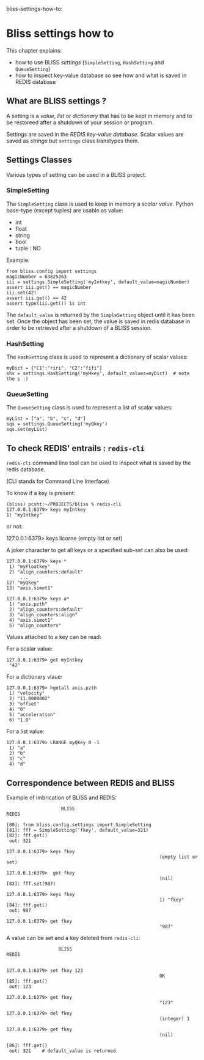 bliss-settings-how-to:

# Bliss settings how to

This chapter explains:

* how to use BLISS *settings* (`SimpleSetting`, `HashSetting` and `QueueSetting`)
* how to inspect key-value database so see how and what is saved in REDIS database


## What are BLISS settings ?

A setting is a *value*, *list* or *dictionary* that has to be kept in
memory and to be restoreed after a shutdown of your session or
program.

Settings are saved in the *REDIS key-value database*. Scalar values
are saved as *strings* but `settings` class transtypes them.


## Settings Classes

Various types of setting can be used in a BLISS project.

### SimpleSetting


The `SimpleSetting` class is used to keep in memory a *scalar value*.
Python base-type (except tuples) are usable as value:

* int
* float
* string
* bool
* tuple : NO

Example:

    from bliss.config import settings
    magicNumber = 63825363
    iii = settings.SimpleSetting('myIntkey', default_value=magicNumber)
    assert iii.get() == magicNumber
    iii.set(42)
    assert iii.get() == 42
    assert type(iii.get()) is int

The `default_value` is returned by the `SimpleSetting` object until it has been set.
Once the object has been set, the value is saved in redis database in order to be retrieved
after a shutdown of a BLISS session.


### HashSetting


The `HashSetting` class is used to represent a dictionary of scalar values:

    myDict = {"C1":"riri", "C2":"fifi"}
    shs = settings.HashSetting('myHkey', default_values=myDict)  # note the s :)


### QueueSetting


The `QueueSetting` class is used to represent a list of scalar values:

    myList = ["a", "b", "c", "d"]
    sqs = settings.QueueSetting('myQkey')
    sqs.set(myList)


## To check REDIS' entrails : `redis-cli`


`redis-cli` command line tool can be used to inspect what is saved by
the redis database.

(CLI stands for Command Line Interface)

To know if a key is present:

    (bliss) pcsht:~/PROJECTS/bliss % redis-cli
    127.0.0.1:6379> keys myIntkey
    1) "myIntkey"

or not:

  127.0.0.1:6379> keys licorne
  (empty list or set)

A joker character to get all keys or a specified sub-set can also be
used:

    127.0.0.1:6379> keys *
     1) "myFloatkey"
     2) "align_counters:default"
         ...
    12) "myQkey"
    13) "axis.simot1"

    127.0.0.1:6379> keys a*
     1) "axis.pzth"
     2) "align_counters:default"
     3) "align_counters:align"
     4) "axis.simot1"
     5) "align_counters"

Values attached to a key can be read:

For a scalar value:

    127.0.0.1:6379> get myIntkey
     "42"

For a dictionary vlaue:

    127.0.0.1:6379> hgetall axis.pzth
     1) "velocity"
     2) "11.0000002"
     3) "offset"
     4) "0"
     5) "acceleration"
     6) "1.0"

For a list value:

    127.0.0.1:6379> LRANGE myQkey 0 -1
     1) "a"
     2) "b"
     3) "c"
     4) "d"


## Correspondence between REDIS and BLISS

Example of imbrication of BLISS and REDIS:

                        BLISS                                           REDIS
  
    [80]: from bliss.config.settings import SimpleSetting
    [81]: fff = SimpleSetting('fkey', default_value=321)
    [82]: fff.get()
     out: 321
                                                            127.0.0.1:6379> keys fkey
                                                            (empty list or set)
                                                            127.0.0.1:6379>  get fkey
                                                            (nil)
    [83]: fff.set(987)
                                                            127.0.0.1:6379> keys fkey
                                                            1) "fkey"
    [84]: fff.get()
     out: 987
                                                            127.0.0.1:6379> get fkey
                                                            "987"

A value can be set and a key deleted from `redis-cli`:

                       BLISS                                             REDIS
 
                                                            127.0.0.1:6379> set fkey 123
                                                            OK
    [85]: fff.get()
     out: 123
                                                            127.0.0.1:6379> get fkey
                                                            "123"
                                                            127.0.0.1:6379> del fkey
                                                            (integer) 1
                                                            127.0.0.1:6379> get fkey
                                                            (nil)
 
    [86]: fff.get()
     out: 321    # default_value is returned


